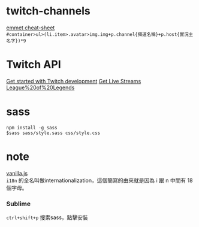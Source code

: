 # twitch-channels

[emmet cheat-sheet](https://docs.emmet.io/cheat-sheet/)  
`#container>ul>(li.item>.avatar>img.img+p.channel{頻道名稱}+p.host{實況主名字})*9`  

# Twitch API

[Get started with Twitch development](https://dev.twitch.tv/get-started) 
[Get Live Streams](https://dev.twitch.tv/docs/v5/reference/streams/#get-live-streams)   
[League%20of%20Legends](https://www.twitch.tv/directory/game/League%20of%20Legends)  

# sass

`npm install -g sass`  
`$sass sass/style.sass css/style.css`

# note

[vanilla.js](http://vanilla-js.com/)  
`i18n` 的全名叫做internationalization，這個簡寫的由來就是因為 i 跟 n 中間有 18 個字母。

### Sublime
`ctrl+shift+p`  搜索sass，點擊安裝  